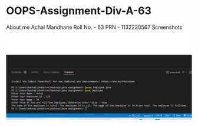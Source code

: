 # OOPS-Assignment-Div-A-63
About me
Achal Mandhane
Roll No. - 63
PRN - 1132220567
Screenshots
![](Q1..png)

